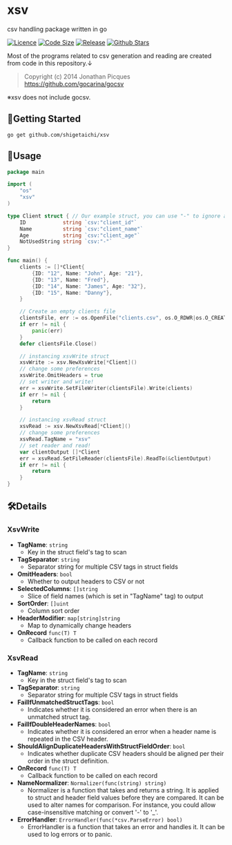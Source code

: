 # xsv

csv handling package written in go

[![Licence](https://img.shields.io/github/license/shigetaichi/xsv)](https://github.com/shigetaichi/xsv/blob/main/LICENSE)
[![Code Size](https://img.shields.io/github/languages/code-size/shigetaichi/xsv)](https://github.com/shigetaichi/xsv)
[![Release](https://img.shields.io/github/v/release/shigetaichi/xsv)](https://github.com/shigetaichi/xsv/releases)
[![Github Stars](https://img.shields.io/github/stars/shigetaichi/xsv)](https://github.com/shigetaichi/xsv/stargazers)

Most of the programs related to csv generation and reading are created from code in this repository.↓

> Copyright (c) 2014 Jonathan Picques
> https://github.com/gocarina/gocsv

※xsv does not include gocsv.

## 🚀Getting Started

```
go get github.com/shigetaichi/xsv
```

## 🔨Usage

```go
package main

import (
	"os"
	"xsv"
)

type Client struct { // Our example struct, you can use "-" to ignore a field
	ID            string `csv:"client_id"`
	Name          string `csv:"client_name"`
	Age           string `csv:"client_age"`
	NotUsedString string `csv:"-"`
}

func main() {
	clients := []*Client{
		{ID: "12", Name: "John", Age: "21"},
		{ID: "13", Name: "Fred"},
		{ID: "14", Name: "James", Age: "32"},
		{ID: "15", Name: "Danny"},
	}

	// Create an empty clients file
	clientsFile, err := os.OpenFile("clients.csv", os.O_RDWR|os.O_CREATE|os.O_TRUNC, os.ModePerm)
	if err != nil {
		panic(err)
	}
	defer clientsFile.Close()

	// instancing xsvWrite struct
	xsvWrite := xsv.NewXsvWrite[*Client]()
	// change some preferences
	xsvWrite.OmitHeaders = true
	// set writer and write!
	err = xsvWrite.SetFileWriter(clientsFile).Write(clients)
	if err != nil {
		return
	}

	// instancing xsvRead struct
	xsvRead := xsv.NewXsvRead[*Client]()
	// change some preferences
	xsvRead.TagName = "xsv"
	// set reader and read!
	var clientOutput []*Client
	err = xsvRead.SetFileReader(clientsFile).ReadTo(&clientOutput)
	if err != nil {
		return
	}
}

```

## 🛠️Details

### XsvWrite
- **TagName**: `string`
    - Key in the struct field's tag to scan
- **TagSeparator**: `string`
    - Separator string for multiple CSV tags in struct fields
- **OmitHeaders**: `bool`
    - Whether to output headers to CSV or not
- **SelectedColumns**: `[]string`
    - Slice of field names (which is set in "TagName" tag) to output
- **SortOrder**: `[]uint`
    - Column sort order
- **HeaderModifier**: `map[string]string`
    - Map to dynamically change headers
- **OnRecord** `func(T) T`
    - Callback function to be called on each record

### XsvRead
- **TagName**: `string`
    - Key in the struct field's tag to scan
- **TagSeparator**: `string`
    - Separator string for multiple CSV tags in struct fields
- **FailIfUnmatchedStructTags**: `bool`
    - Indicates whether it is considered an error when there is an unmatched struct tag.
- **FailIfDoubleHeaderNames**: `bool`
    - Indicates whether it is considered an error when a header name is repeated in the CSV header.
- **ShouldAlignDuplicateHeadersWithStructFieldOrder**: `bool`
    - Indicates whether duplicate CSV headers should be aligned per their order in the struct definition.
- **OnRecord** `func(T) T`
    - Callback function to be called on each record
- **NameNormalizer**: `Normalizer(func(string) string)`
    - Normalizer is a function that takes and returns a string. It is applied to struct and header field values before they are compared. It can be used to alter names for comparison. For instance, you could allow case-insensitive matching or convert '-' to '_'.
- **ErrorHandler**: `ErrorHandler(func(*csv.ParseError) bool)`
    - ErrorHandler is a function that takes an error and handles it. It can be used to log errors or to panic.
